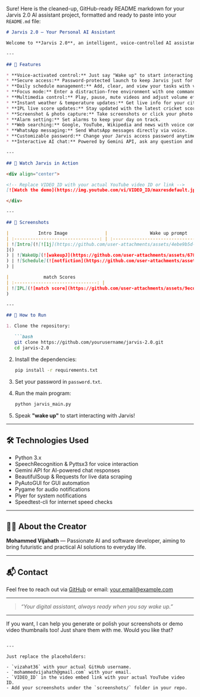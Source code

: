 Sure! Here is the cleaned-up, GitHub-ready README markdown for your Jarvis 2.0 AI assistant project, formatted and ready to paste into your `README.md` file:

````markdown
# Jarvis 2.0 — Your Personal AI Assistant

Welcome to **Jarvis 2.0**, an intelligent, voice-controlled AI assistant designed to make your daily tasks easier, faster, and fun! Powered by Python and advanced APIs, Jarvis listens, understands, and responds to your commands, acting as your very own digital butler.

---

## 🚀 Features

* **Voice-activated control:** Just say "Wake up" to start interacting.  
* **Secure access:** Password-protected launch to keep Jarvis just for you.  
* **Daily schedule management:** Add, clear, and view your tasks with voice commands.  
* **Focus mode:** Enter a distraction-free environment with one command.  
* **Multimedia control:** Play, pause, mute videos and adjust volume effortlessly.  
* **Instant weather & temperature updates:** Get live info for your city.  
* **IPL live score updates:** Stay updated with the latest cricket scores.  
* **Screenshot & photo capture:** Take screenshots or click your photo hands-free.  
* **Alarm setting:** Set alarms to keep your day on track.  
* **Web searching:** Google, YouTube, Wikipedia and news with voice commands.  
* **WhatsApp messaging:** Send WhatsApp messages directly via voice.  
* **Customizable password:** Change your Jarvis access password anytime.  
* **Interactive AI chat:** Powered by Gemini API, ask any question and get smart answers.

---

## 🎥 Watch Jarvis in Action

<div align="center">

<!-- Replace VIDEO_ID with your actual YouTube video ID or link -->
[![Watch the demo](https://img.youtube.com/vi/VIDEO_ID/maxresdefault.jpg)](https://www.youtube.com/watch?v=VIDEO_ID)

</div>

---

## 📸 Screenshots

|           Intro Image              |                Wake up prompt               |                Schedule tasks            |
| :--------------------------------: | :-----------------------------------------: | :--------------------------------------: |
| ![Intro](![![1j](https://github.com/user-attachments/assets/4ebe9b5d-c919-4699-a983-5a9baab0d3fb)
]()
) | ![WakeUp](![wakeupJ](https://github.com/user-attachments/assets/678b5bb9-3397-4147-86e7-c9bd33c2f7d8)
) | ![Schedule](![notfiction](https://github.com/user-attachments/assets/2c9fddf5-86bf-4924-8436-a2990381a163)
) |

|             match Scores            
| :-------------------------------: | 
| ![IPL](![match score](https://github.com/user-attachments/assets/9ecd9b24-3e97-47f8-8381-7db1b2fe022a)
) 

---

## 🔧 How to Run

1. Clone the repository:

   ```bash
   git clone https://github.com/yourusername/jarvis-2.0.git
   cd jarvis-2.0
````

2. Install the dependencies:

   ```bash
   pip install -r requirements.txt
   ```

3. Set your password in `password.txt`.

4. Run the main program:

   ```bash
   python jarvis_main.py
   ```

5. Speak **"wake up"** to start interacting with Jarvis!

---

## 🛠️ Technologies Used

* Python 3.x
* SpeechRecognition & Pyttsx3 for voice interaction
* Gemini API for AI-powered chat responses
* BeautifulSoup & Requests for live data scraping
* PyAutoGUI for GUI automation
* Pygame for audio notifications
* Plyer for system notifications
* Speedtest-cli for internet speed checks

---

## 🙋‍♂️ About the Creator

**Mohammed Vijahath** — Passionate AI and software developer, aiming to bring futuristic and practical AI solutions to everyday life.

---

## 📬 Contact

Feel free to reach out via [GitHub](https://github.com/yourusername) or email: [your.email@example.com](mailto:your.email@example.com)

---

> *“Your digital assistant, always ready when you say wake up.”*

---

If you want, I can help you generate or polish your screenshots or demo video thumbnails too! Just share them with me. Would you like that?

```

---

Just replace the placeholders:

- `vizahat36` with your actual GitHub username.
- `mohammedvijahath@gmail.com` with your email.
- `VIDEO_ID` in the video embed link with your actual YouTube video ID.
- Add your screenshots under the `screenshots/` folder in your repo.


```
